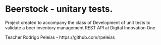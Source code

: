 # Beerstock - unitary tests.
<p> Project created to accompany the class of Development of unit tests to validate a beer inventory management REST API at Digital Innovation One. </p>
<p> Teacher Rodrigo Peleias - https://github.com/rpeleias </p>
